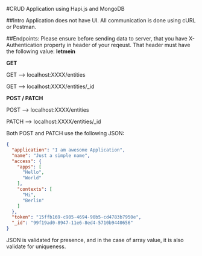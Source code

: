 #CRUD Application using Hapi.js and MongoDB

##Intro
Application does not have UI. All communication is done using cURL or Postman.

##Endpoints:
Please ensure before sending data to server, that you have X-Authentication property in header of your reqeust. That header must have the following value: **letmein**

**GET**

GET --> localhost:XXXX/entities

GET --> localhost:XXXX/entities/_id

**POST / PATCH**

POST --> localhost:XXXX/entities

PATCH --> localhost:XXXX/entities/_id


Both POST and PATCH use the following JSON:
```json
{
  "application": "I am awesome Application",
  "name": "Just a simple name",
  "access": {
    "apps": [
      "Hello",
      "World"
    ],
    "contexts": [
      "Hi",
      "Berlin"
    ]
  },
  "token": "15ffb169-c905-4694-90b5-cd4783b7950e",
  "_id": "99f19ad0-8947-11e6-8ed4-5710b9440656"
}
```

JSON is validated for presence, and in the case of array value, it is also validate for uniqueness.





